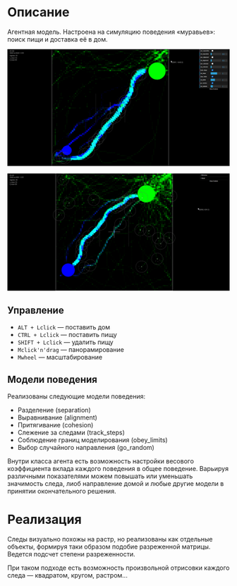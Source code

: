 # Описание

Агентная модель. Настроена на симуляцию поведения «муравьев»: поиск пищи и доставка её в дом.

![](./img/ants_harvesting.png)

![](./img/ants_hervesting_circle_steps.png)

## Управление

- `ALT + Lclick` — поставить дом
- `CTRL + Lclick` — поставить пищу
- `SHIFT + Lclick` — удалить пищу
- `Mclick'n'drag` — панорамирование
- `Mwheel` — масштабирование

## Модели поведения

Реализованы следующие модели поведения:
- Разделение (separation)
- Выравнивание (alignment)
- Притягивание (cohesion)
- Слежение за следами (track_steps)
- Соблюдение границ моделирования (obey_limits)
- Выбор случайного направления (go_random)

Внутри класса агента есть возможность настройки весового коэффициента вклада каждого поведения в общее поведение. Варьируя различными показателями можем повышать или уменьшать значимость следа, лиоб направление домой и любые другие модели в принятии окончательного решения.

# Реализация

Следы визуально похожы на растр, но реализованы как отдельные объекты, формируя таки образом подобие разреженной матрицы. Ведется подсчет степени разреженности.

При таком подходе есть возможность произвольной отрисовки каждого следа — квадратом, кругом, растром...